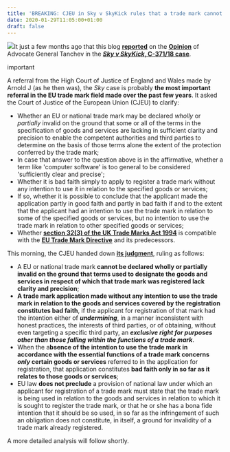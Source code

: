 ```yaml
---
title: 'BREAKING: CJEU in Sky v SkyKick rules that a trade mark cannot be declared wholly or partially invalid on grounds of lack of clarity and precision of its specifications'
date: 2020-01-29T11:05:00+01:00
draft: false
---
```


[![](https://1.bp.blogspot.com/-YTrDpSWjn-k/XjE1wOE5QMI/AAAAAAAANLQ/fbyzCgbQ7yABjQDSala53aI11DJ3F7vMQCLcBGAsYHQ/s400/Screenshot%2B2020-01-29%2Bat%2B07.35.13.png)](https://1.bp.blogspot.com/-YTrDpSWjn-k/XjE1wOE5QMI/AAAAAAAANLQ/fbyzCgbQ7yABjQDSala53aI11DJ3F7vMQCLcBGAsYHQ/s1600/Screenshot%2B2020-01-29%2Bat%2B07.35.13.png)It just a few months ago that this blog **[reported](http://ipkitten.blogspot.com/2019/10/breaking-g-tanchev-finds-lack-of.html)** on the **[Opinion](http://curia.europa.eu/juris/document/document.jsf?docid=219223&mode=req&pageIndex=1&dir=&occ=first&part=1&text=&doclang=EN&cid=4774819)** of Advocate General Tanchev in the **[_Sky v SkyKick_, C-371/18 case](http://curia.europa.eu/juris/document/document.jsf?text=&docid=204624&pageIndex=0&doclang=en&mode=req&dir=&occ=first&part=1&cid=3305936)**.

important  

  

A referral from the High Court of Justice of England and Wales made by Arnold J (as he then was), the _Sky_ case is probably **the most important referral in the EU trade mark field made over the past few years**. It asked the Court of Justice of the European Union (CJEU) to clarify:

*   Whether an EU or national trade mark may be declared _wholly_ or _partially_ invalid on the ground that some or all of the terms in the specification of goods and services are lacking in sufficient clarity and precision to enable the competent authorities and third parties to determine on the basis of those terms alone the extent of the protection conferred by the trade mark;
*   In case that answer to the question above is in the affirmative, whether a term like 'computer software' is too general to be considered 'sufficiently clear and precise';
*   Whether it is bad faith simply to apply to register a trade mark without any intention to use it in relation to the specified goods or services;
*   If so, whether it is possible to conclude that the applicant made the application partly in good faith and partly in bad faith if and to the extent that the applicant had an intention to use the trade mark in relation to some of the specified goods or services, but no intention to use the trade mark in relation to other specified goods or services;
*   Whether **[section 32(3) of the UK Trade Marks Act 1994](http://www.legislation.gov.uk/ukpga/1994/26/section/32)** is compatible with the **[EU Trade Mark Directive](https://eur-lex.europa.eu/legal-content/EN/TXT/?uri=CELEX%3A32015L2436)** and its predecessors.

This morning, the CJEU handed down **[its judgment](http://curia.europa.eu/juris/document/document.jsf;jsessionid=05515E080A0C911FAB3898463B5CC096?text=&docid=222824&pageIndex=0&doclang=en&mode=req&dir=&occ=first&part=1&cid=3378346)**, ruling as follows:  

*   A EU or national trade mark **cannot be declared wholly or partially invalid on the ground that terms used to designate the goods and services in respect of which that trade mark was registered lack clarity and precision**;
*   **A trade mark application made without any intention to use the trade mark in relation to the goods and services covered by the registration constitutes bad faith**, if the applicant for registration of that mark had the intention either of **_undermining_**, in a manner inconsistent with honest practices, the interests of third parties, or of obtaining, without even targeting a specific third party, an _**exclusive right for purposes other than those falling within the functions of a trade mark**_. 
*   When the a**bsence of the intention to use the trade mark in accordance with the essential functions of a trade mark concerns _only_ certain goods or services** referred to in the application for registration, that application constitutes **bad faith only in so far as it relates to those goods or services**; 
*   EU law **does not preclude** a provision of national law under which an applicant for registration of a trade mark must state that the trade mark is being used in relation to the goods and services in relation to which it is sought to register the trade mark, or that he or she has a bona fide intention that it should be so used, in so far as the infringement of such an obligation does not constitute, in itself, a ground for invalidity of a trade mark already registered.

A more detailed analysis will follow shortly.